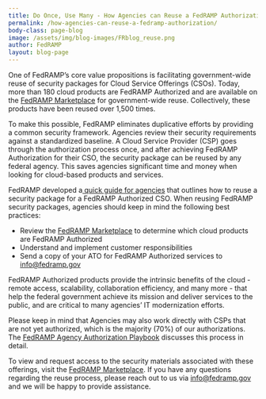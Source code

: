 ```yaml
---
title: Do Once, Use Many - How Agencies can Reuse a FedRAMP Authorization
permalink: /how-agencies-can-reuse-a-fedramp-authorization/
body-class: page-blog
image: /assets/img/blog-images/FRblog_reuse.png
author: FedRAMP
layout: blog-page
---
```


One of FedRAMP’s core value propositions is facilitating government-wide reuse of security packages for Cloud Service Offerings (CSOs). Today, more than 180 cloud products are FedRAMP Authorized and are available on the <a href="https://marketplace.fedramp.gov/#/products">FedRAMP Marketplace</a> for government-wide reuse. Collectively, these products have been reused over 1,500 times.

To make this possible, FedRAMP eliminates duplicative efforts by providing a common security framework. Agencies review their security requirements against a standardized baseline. A Cloud Service Provider (CSP) goes through the authorization process once, and after achieving FedRAMP Authorization for their CSO, the security package can be reused by any federal agency. This saves agencies significant time and money when looking for cloud-based products and services. 

FedRAMP developed a<a href="https://www.fedramp.gov/assets/resources/documents/Reusing_Authorizations_for_Cloud_Products_Quick_Guide.pdf"> quick guide for agencies</a> that outlines how to reuse a security package for a FedRAMP Authorized CSO. When reusing FedRAMP security packages, agencies should keep in mind the following best practices:
* Review the <a href="https://marketplace.fedramp.gov/#/products">FedRAMP Marketplace</a> to determine which cloud products are FedRAMP Authorized
* Understand and implement customer responsibilities
* Send a copy of your ATO for FedRAMP Authorized services to <a href="mailto:info@fedramp.gov">info@fedramp.gov</a> 

FedRAMP Authorized products provide the intrinsic benefits of the cloud - remote access, scalability, collaboration efficiency, and many more - that help the federal government achieve its mission and deliver services to the public, and are critical to many agencies’ IT modernization efforts.

Please keep in mind that Agencies may also work directly with CSPs that are not yet authorized, which is the majority (70%) of our authorizations. The <a href="https://www.fedramp.gov/assets/resources/documents/Agency_Authorization_Playbook.pdf">FedRAMP Agency Authorization Playbook</a> discusses this process in detail. 

To view and request access to the security materials associated with these offerings, visit the <a href="https://marketplace.fedramp.gov/#/products">FedRAMP Marketplace</a>. If you have any questions regarding the reuse process, please reach out to us via <a href="mailto:info@fedramp.gov">info@fedramp.gov</a> and we will be happy to provide assistance.


